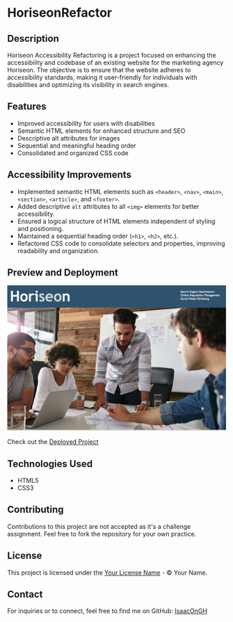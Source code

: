 # HoriseonRefactor

## Description

Horiseon Accessibility Refactoring is a project focused on enhancing the accessibility and codebase of an existing website for the marketing agency Horiseon. The objective is to ensure that the website adheres to accessibility standards, making it user-friendly for individuals with disabilities and optimizing its visibility in search engines.

## Features

- Improved accessibility for users with disabilities
- Semantic HTML elements for enhanced structure and SEO
- Descriptive alt attributes for images
- Sequential and meaningful heading order
- Consolidated and organized CSS code

## Accessibility Improvements

- Implemented semantic HTML elements such as `<header>`, `<nav>`, `<main>`, `<section>`, `<article>`, and `<footer>`.
- Added descriptive `alt` attributes to all `<img>` elements for better accessibility.
- Ensured a logical structure of HTML elements independent of styling and positioning.
- Maintained a sequential heading order (`<h1>`, `<h2>`, etc.).
- Refactored CSS code to consolidate selectors and properties, improving readability and organization.

## Preview and Deployment

![Horiseon Accessibility Refactoring Preview](/assets/images/HoriseonRefactorImage.png)

Check out the [Deployed Project](https://isaacongh.github.io/HoriseonRefactor/)

## Technologies Used

- HTML5
- CSS3

## Contributing

Contributions to this project are not accepted as it's a challenge assignment. Feel free to fork the repository for your own practice.

## License

This project is licensed under the [Your License Name](LICENSE) - © Your Name.

## Contact

For inquiries or to connect, feel free to find me on GitHub: [IsaacOnGH](https://github.com/IsaacOnGH)
